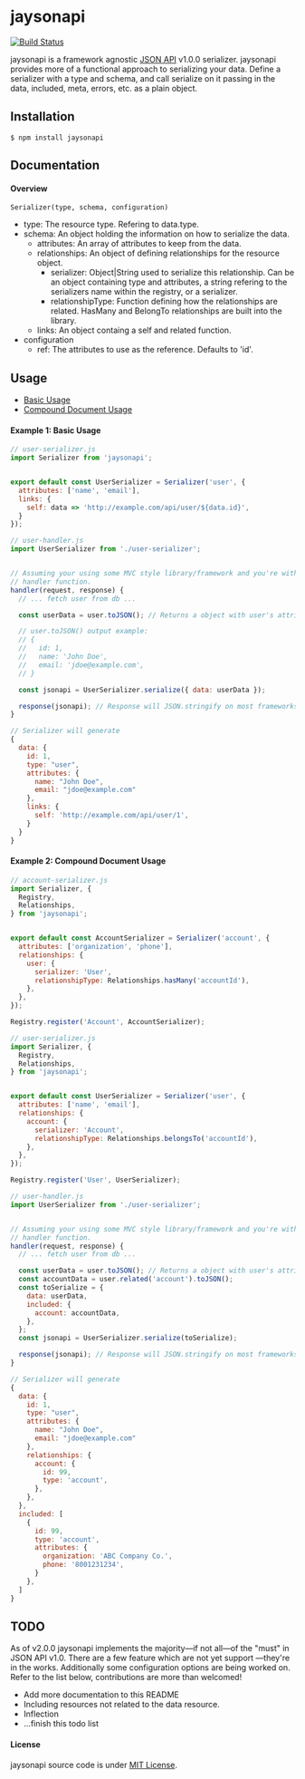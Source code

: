 # jaysonapi

[![Build Status](https://secure.travis-ci.org/digia/jaysonapi.svg?branch=master)](http://travis-ci.org/digia/jaysonapi)

jaysonapi is a framework agnostic [JSON API](http://jsonapi.org/) v1.0.0 serializer.
jaysonapi provides more of a functional approach to serializing your data.
Define a serializer with a type and schema, and call serialize on it passing in
the data, included, meta, errors, etc. as a plain object.

## Installation
`$ npm install jaysonapi`

## Documentation

#### Overview
`Serializer(type, schema, configuration)`
- type: The resource type. Refering to data.type.
- schema: An object holding the information on how to serialize the data.
  - attributes: An array of attributes to keep from the data.
  - relationships: An object of defining relationships for the resource object.
    - serializer: Object|String used to serialize this relationship. Can be an
                object containing type and attributes, a string refering to the
                serializers name within the registry, or a serializer.
    - relationshipType: Function defining how the relationships are related.
                      HasMany and BelongTo relationships are built into the
                      library.
  - links: An object containg a self and related function.
- configuration
  - ref: The attributes to use as the reference. Defaults to 'id'.

## Usage
- [Basic Usage](#basic-usage)
- [Compound Document Usage](#compound-document-usage)

<a name="basic-usage" />

#### Example 1: Basic Usage

```js
// user-serializer.js
import Serializer from 'jaysonapi';


export default const UserSerializer = Serializer('user', {
  attributes: ['name', 'email'],
  links: {
    self: data => 'http://example.com/api/user/${data.id}',
  }
});
```

```javascript
// user-handler.js
import UserSerializer from './user-serializer';


// Assuming your using some MVC style library/framework and you're within a
// handler function.
handler(request, response) {
  // ... fetch user from db ...

  const userData = user.toJSON(); // Returns a object with user's attributes

  // user.toJSON() output example:
  // {
  //   id: 1,
  //   name: 'John Doe',
  //   email: 'jdoe@example.com',
  // }

  const jsonapi = UserSerializer.serialize({ data: userData });

  response(jsonapi); // Response will JSON.stringify on most frameworks.
}
```

```javascript
// Serializer will generate
{
  data: {
    id: 1,
    type: "user",
    attributes: {
      name: "John Doe",
      email: "jdoe@example.com"
    },
    links: {
      self: 'http://example.com/api/user/1',
    }
  }
}
```

<a name="compound-document-usage" />

#### Example 2: Compound Document Usage

```javascript
// account-serializer.js
import Serializer, {
  Registry,
  Relationships,
} from 'jaysonapi';


export default const AccountSerializer = Serializer('account', {
  attributes: ['organization', 'phone'],
  relationships: {
    user: {
      serializer: 'User',
      relationshipType: Relationships.hasMany('accountId'),
    },
  },
});

Registry.register('Account', AccountSerializer);
```

```javascript
// user-serializer.js
import Serializer, {
  Registry,
  Relationships,
} from 'jaysonapi';


export default const UserSerializer = Serializer('user', {
  attributes: ['name', 'email'],
  relationships: {
    account: {
      serializer: 'Account',
      relationshipType: Relationships.belongsTo('accountId'),
    },
  },
});

Registry.register('User', UserSerializer);
```

```javascript
// user-handler.js
import UserSerializer from './user-serializer';


// Assuming your using some MVC style library/framework and you're within a
// handler function.
handler(request, response) {
  // ... fetch user from db ...

  const userData = user.toJSON(); // Returns a object with user's attributes
  const accountData = user.related('account').toJSON();
  const toSerialize = {
    data: userData,
    included: {
      account: accountData,
    },
  };
  const jsonapi = UserSerializer.serialize(toSerialize);

  response(jsonapi); // Response will JSON.stringify on most frameworks.
}
```

```javascript
// Serializer will generate
{
  data: {
    id: 1,
    type: "user",
    attributes: {
      name: "John Doe",
      email: "jdoe@example.com"
    },
    relationships: {
      account: {
        id: 99,
        type: 'account',
      },
    },
  },
  included: [
    {
      id: 99,
      type: 'account',
      attributes: {
        organization: 'ABC Company Co.',
        phone: '8001231234',
      }
    },
  ]
}
```

## TODO
As of v2.0.0 jaysonapi implements the majority&mdash;if not all&mdash;of the
"must" in JSON API v1.0. There are a few feature which are not yet support
&mdash;they're in the works. Additionally some configuration options are being
worked on. Refer to the list below, contributions are more than welcomed!

- Add more documentation to this README
- Including resources not related to the data resource.
- Inflection
- ...finish this todo list

#### License
jaysonapi source code is under [MIT License](https://github.com/digia/jaysonapi/blob/master/LICENSE).

